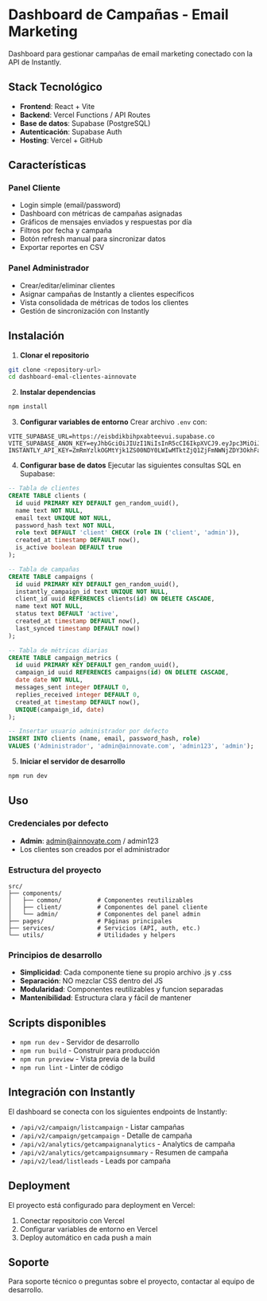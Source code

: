 # Dashboard de Campañas - Email Marketing

Dashboard para gestionar campañas de email marketing conectado con la API de Instantly.

## Stack Tecnológico

- **Frontend**: React + Vite
- **Backend**: Vercel Functions / API Routes
- **Base de datos**: Supabase (PostgreSQL)
- **Autenticación**: Supabase Auth
- **Hosting**: Vercel + GitHub

## Características

### Panel Cliente
- Login simple (email/password)
- Dashboard con métricas de campañas asignadas
- Gráficos de mensajes enviados y respuestas por día
- Filtros por fecha y campaña
- Botón refresh manual para sincronizar datos
- Exportar reportes en CSV

### Panel Administrador
- Crear/editar/eliminar clientes
- Asignar campañas de Instantly a clientes específicos
- Vista consolidada de métricas de todos los clientes
- Gestión de sincronización con Instantly

## Instalación

1. **Clonar el repositorio**
```bash
git clone <repository-url>
cd dashboard-emal-clientes-ainnovate
```

2. **Instalar dependencias**
```bash
npm install
```

3. **Configurar variables de entorno**
Crear archivo `.env` con:
```env
VITE_SUPABASE_URL=https://eisbdikbihpxabteevui.supabase.co
VITE_SUPABASE_ANON_KEY=eyJhbGciOiJIUzI1NiIsInR5cCI6IkpXVCJ9.eyJpc3MiOiJzdXBhYmFzZSIsInJlZiI6ImVpc2JkaWtiaWhweGFidGVldnVpIiwicm9sZSI6InNlcnZpY2Vfcm9sZSIsImlhdCI6MTc1ODkwODczMSwiZXhwIjoyMDc0NDg0NzMxfQ.hanR10q2bp86pfqLu7C5GyiA69eIaKyMLhVJzEJFdn0
INSTANTLY_API_KEY=ZmRmYzlkOGMtYjk1ZS00NDY0LWIwMTktZjQ1ZjFmNWNjZDY3OkhFaXd4UlpsckN0Rg==
```

4. **Configurar base de datos**
Ejecutar las siguientes consultas SQL en Supabase:

```sql
-- Tabla de clientes
CREATE TABLE clients (
  id uuid PRIMARY KEY DEFAULT gen_random_uuid(),
  name text NOT NULL,
  email text UNIQUE NOT NULL,
  password_hash text NOT NULL,
  role text DEFAULT 'client' CHECK (role IN ('client', 'admin')),
  created_at timestamp DEFAULT now(),
  is_active boolean DEFAULT true
);

-- Tabla de campañas
CREATE TABLE campaigns (
  id uuid PRIMARY KEY DEFAULT gen_random_uuid(),
  instantly_campaign_id text UNIQUE NOT NULL,
  client_id uuid REFERENCES clients(id) ON DELETE CASCADE,
  name text NOT NULL,
  status text DEFAULT 'active',
  created_at timestamp DEFAULT now(),
  last_synced timestamp DEFAULT now()
);

-- Tabla de métricas diarias
CREATE TABLE campaign_metrics (
  id uuid PRIMARY KEY DEFAULT gen_random_uuid(),
  campaign_id uuid REFERENCES campaigns(id) ON DELETE CASCADE,
  date date NOT NULL,
  messages_sent integer DEFAULT 0,
  replies_received integer DEFAULT 0,
  created_at timestamp DEFAULT now(),
  UNIQUE(campaign_id, date)
);

-- Insertar usuario administrador por defecto
INSERT INTO clients (name, email, password_hash, role) 
VALUES ('Administrador', 'admin@ainnovate.com', 'admin123', 'admin');
```

5. **Iniciar el servidor de desarrollo**
```bash
npm run dev
```

## Uso

### Credenciales por defecto
- **Admin**: admin@ainnovate.com / admin123
- Los clientes son creados por el administrador

### Estructura del proyecto

```
src/
├── components/
│   ├── common/          # Componentes reutilizables
│   ├── client/          # Componentes del panel cliente
│   └── admin/           # Componentes del panel admin
├── pages/               # Páginas principales
├── services/            # Servicios (API, auth, etc.)
└── utils/               # Utilidades y helpers
```

### Principios de desarrollo

- **Simplicidad**: Cada componente tiene su propio archivo .js y .css
- **Separación**: NO mezclar CSS dentro del JS
- **Modularidad**: Componentes reutilizables y funcion separadas
- **Mantenibilidad**: Estructura clara y fácil de mantener

## Scripts disponibles

- `npm run dev` - Servidor de desarrollo
- `npm run build` - Construir para producción
- `npm run preview` - Vista previa de la build
- `npm run lint` - Linter de código

## Integración con Instantly

El dashboard se conecta con los siguientes endpoints de Instantly:
- `/api/v2/campaign/listcampaign` - Listar campañas
- `/api/v2/campaign/getcampaign` - Detalle de campaña
- `/api/v2/analytics/getcampaignanalytics` - Analytics de campaña
- `/api/v2/analytics/getcampaignsummary` - Resumen de campaña
- `/api/v2/lead/listleads` - Leads por campaña

## Deployment

El proyecto está configurado para deployment en Vercel:

1. Conectar repositorio con Vercel
2. Configurar variables de entorno en Vercel
3. Deploy automático en cada push a main

## Soporte

Para soporte técnico o preguntas sobre el proyecto, contactar al equipo de desarrollo.
